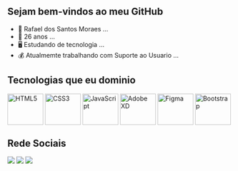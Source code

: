 ## Sejam bem-vindos ao meu GitHub

- 👦 Rafael dos Santos Moraes ...
- 🍰 26 anos ...
- 🖥️ Estudando de tecnologia ...
- 💰 Atualmemte trabalhando com Suporte ao Usuario ...

<div>
   <h2><strong>Tecnologias que eu dominio</strong></h2> 
    <img src="https://cdn.jsdelivr.net/gh/devicons/devicon/icons/html5/html5-original-wordmark.svg" width="80px" height="70" align="center" alt="HTML5"/>
    <img src="https://cdn.jsdelivr.net/gh/devicons/devicon/icons/css3/css3-original-wordmark.svg" width="80px" height="70" align="center" alt="CSS3"/> 
    <img src="https://cdn.jsdelivr.net/gh/devicons/devicon/icons/javascript/javascript-original.svg" width="80px" height="70" align="center" alt="JavaScript"/>               <img src="https://cdn.jsdelivr.net/gh/devicons/devicon/icons/xd/xd-plain.svg" width="80px" height="70" align="center" alt="Adobe XD"/>
    <img src="https://cdn.jsdelivr.net/gh/devicons/devicon/icons/figma/figma-original.svg" width="80px" height="70" align="center" alt="Figma"/>
    <img src="https://cdn.jsdelivr.net/gh/devicons/devicon/icons/bootstrap/bootstrap-original-wordmark.svg" width="80px" height="70" align="center" alt="Bootstrap"/>     
</div>

<div>
   <h2><strong>Rede Sociais</strong></h2> 
   <a href="https://www.linkedin.com/in/rafaeldossantosmoraes/"  target="_blank"><img src="https://img.shields.io/badge/LinkedIn-0077B5?style=for-the-           badge&logo=linkedin&logoColor=white" target="_blank"/></a>
   <a href="https://www.instagram.com/rafael.moraees/"  target="_blank"><img src="https://img.shields.io/badge/Instagram-E4405F?style=for-the-badge&logo=instagram&logoColor=white" target="_blank"/></a>
   <a href="mailto:rafaelplas57@gmail.com"  target="_blank"><img src="https://img.shields.io/badge/Gmail-D14836?style=for-the-badge&logo=gmail&logoColor=white"         target="_blank"/></a>
   
</div>

